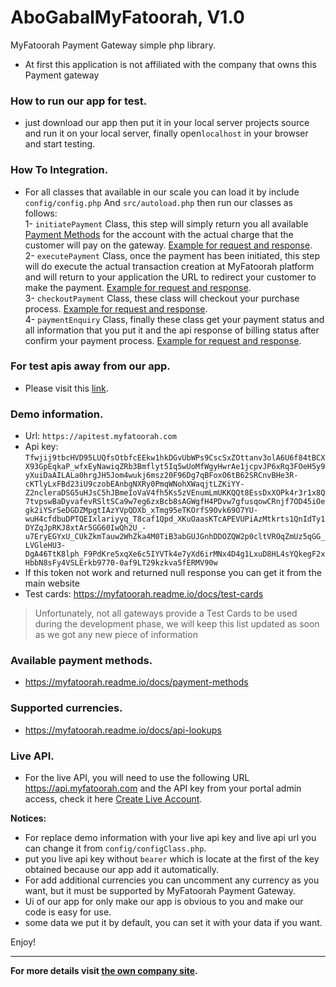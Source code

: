 <h1>AboGabalMyFatoorah, V1.0</h1>
<p>MyFatoorah Payment Gateway simple php library.</p>

- At first this application is not affiliated 
   with the company that owns this Payment gateway
   
**<h3>How to run our app for test.</h3>**
- just download our app then put it in your local server projects source and run it on your local server, finally open`localhost` in your browser and start testing.
   
**<h3>How To Integration.</h3>**
 * For all classes that available in our scale you can load it by include `config/config.php` And `src/autoload.php` then run our classes as follows: <br>
1- `initiatePayment` Class, this step will simply return you all available <a href="https://myfatoorah.readme.io/docs/payment-methods">Payment Methods</a> for the account with the actual charge that the customer will pay on the gateway. <a href="https://myfatoorah.readme.io/docs/api-initiate-payment"> Example for request and response</a>.<br> 
2- `executePayment` Class, once the payment has been initiated, this step will do execute the actual transaction creation at MyFatoorah platform and will return to your application the URL to redirect your customer to make the payment. <a href="https://myfatoorah.readme.io/docs/api-execute-payment">Example for request and response</a>.<br>
3- `checkoutPayment` Class, these class will checkout your purchase process. <a href="https://myfatoorah.readme.io/docs/api-direct-payment">Example for request and response</a>.<br>
4- `paymentEnquiry` Class, finally these class get your payment status and all information that you put it and the api response of billing status after confirm your payment process. <a href="https://myfatoorah.readme.io/docs/api-payment-enquiry">Example for request and response</a>.<br>
  
**<h3>For test apis away from our app.</h3>**
- Please visit this <a href="https://apitest.myfatoorah.com/swagger/ui/index#/Payment">link</a>.

**<h3>Demo information.</h3>**
- Url: `https://apitest.myfatoorah.com`
- Api key: `Tfwjij9tbcHVD95LUQfsOtbfcEEkw1hkDGvUbWPs9CscSxZOttanv3olA6U6f84tBCXX93GpEqkaP_wfxEyNawiqZRb3Bmflyt5Iq5wUoMfWgyHwrAe1jcpvJP6xRq3FOeH5y9yXuiDaAILALa0hrgJH5Jom4wukj6msz20F96Dg7qBFoxO6tB62SRCnvBHe3R-cKTlyLxFBd23iU9czobEAnbgNXRy0PmqWNohXWaqjtLZKiYY-Z2ncleraDSG5uHJsC5hJBmeIoVaV4fh5Ks5zVEnumLmUKKQQt8EssDxXOPk4r3r1x8Q7tvpswBaDyvafevRSltSCa9w7eg6zxBcb8sAGWgfH4PDvw7gfusqowCRnjf7OD45iOegk2iYSrSeDGDZMpgtIAzYVpQDXb_xTmg95eTKOrfS9Ovk69O7YU-wuH4cfdbuDPTQEIxlariyyq_T8caf1Qpd_XKuOaasKTcAPEVUPiAzMtkrts1QnIdTy1DYZqJpRKJ8xtAr5GG60IwQh2U_-u7EryEGYxU_CUkZkmTauw2WhZka4M0TiB3abGUJGnhDDOZQW2p0cltVROqZmUz5qGG_LVGleHU3-DgA46TtK8lph_F9PdKre5xqXe6c5IYVTk4e7yXd6irMNx4D4g1LxuD8HL4sYQkegF2xHbbN8sFy4VSLErkb9770-0af9LT29kzkva5fERMV90w`
- If this token not work and returned null response you can get it from the main website
- Test cards: https://myfatoorah.readme.io/docs/test-cards

> Unfortunately, not all gateways provide a Test Cards to be used during the development phase, we will keep this list updated as soon as we got any new piece of information

**<h3>Available payment methods.</h3>**
- https://myfatoorah.readme.io/docs/payment-methods

**<h3>Supported currencies.</h3>**
- https://myfatoorah.readme.io/docs/api-lookups

**<h3>Live API.</h3>**
- For the live API, you will need to use the following URL https://api.myfatoorah.com and the API key from your portal admin access, check it here  <a href="https://myfatoorah.readme.io/docs/create-live-account">Create Live Account</a>.<br>

**Notices:** 
- For replace demo information with your live api key and live api url you can change it from `config/configClass.php`.
- put you live api key without `bearer` which is locate at the first of the key obtained because our app add it automatically.
- For add additional currencies you can uncomment any currency as you want, but it must be supported by MyFatoorah Payment Gateway.
- Ui of our app for only make our app is obvious to you and make our  code is easy for use.
- some data we put it by default, you can set it with your data if you want.

Enjoy!

<hr>

**For more details visit <a href="https://myfatoorah.readme.io/docs/overview">the own company site</a>.**
